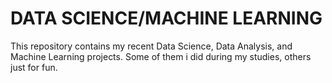 # **DATA SCIENCE/MACHINE LEARNING**

This repository contains my recent Data Science, Data Analysis, and Machine Learning projects. Some of them i did during my studies, others just for fun.

